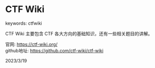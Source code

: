 # CTF Wiki

keywords: ctfwiki  

CTF Wiki 主要包含 CTF 各大方向的基础知识，还有一些相关题目的讲解。  

官网: https://ctf-wiki.org/  
github地址: https://github.com/ctf-wiki/ctf-wiki  


2023/3/19  
